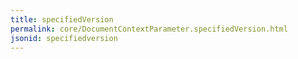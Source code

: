 ```yaml
---
title: specifiedVersion
permalink: core/DocumentContextParameter.specifiedVersion.html
jsonid: specifiedversion
---
```

